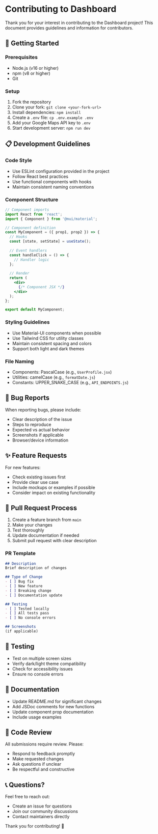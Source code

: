 # Contributing to Dashboard

Thank you for your interest in contributing to the Dashboard project! This document provides guidelines and information for contributors.

## 🚀 Getting Started

### Prerequisites
- Node.js (v16 or higher)
- npm (v8 or higher)
- Git

### Setup
1. Fork the repository
2. Clone your fork: `git clone <your-fork-url>`
3. Install dependencies: `npm install`
4. Create a `.env` file: `cp .env.example .env`
5. Add your Google Maps API key to `.env`
6. Start development server: `npm run dev`

## 📋 Development Guidelines

### Code Style
- Use ESLint configuration provided in the project
- Follow React best practices
- Use functional components with hooks
- Maintain consistent naming conventions

### Component Structure
```jsx
// Component imports
import React from 'react';
import { Component } from '@mui/material';

// Component definition
const MyComponent = ({ prop1, prop2 }) => {
  // Hooks
  const [state, setState] = useState();
  
  // Event handlers
  const handleClick = () => {
    // Handler logic
  };
  
  // Render
  return (
    <div>
      {/* Component JSX */}
    </div>
  );
};

export default MyComponent;
```

### Styling Guidelines
- Use Material-UI components when possible
- Use Tailwind CSS for utility classes
- Maintain consistent spacing and colors
- Support both light and dark themes

### File Naming
- Components: PascalCase (e.g., `UserProfile.jsx`)
- Utilities: camelCase (e.g., `formatDate.js`)
- Constants: UPPER_SNAKE_CASE (e.g., `API_ENDPOINTS.js`)

## 🐛 Bug Reports

When reporting bugs, please include:
- Clear description of the issue
- Steps to reproduce
- Expected vs actual behavior
- Screenshots if applicable
- Browser/device information

## ✨ Feature Requests

For new features:
- Check existing issues first
- Provide clear use case
- Include mockups or examples if possible
- Consider impact on existing functionality

## 🔄 Pull Request Process

1. Create a feature branch from `main`
2. Make your changes
3. Test thoroughly
4. Update documentation if needed
5. Submit pull request with clear description

### PR Template
```markdown
## Description
Brief description of changes

## Type of Change
- [ ] Bug fix
- [ ] New feature
- [ ] Breaking change
- [ ] Documentation update

## Testing
- [ ] Tested locally
- [ ] All tests pass
- [ ] No console errors

## Screenshots
(if applicable)
```

## 🧪 Testing

- Test on multiple screen sizes
- Verify dark/light theme compatibility
- Check for accessibility issues
- Ensure no console errors

## 📝 Documentation

- Update README.md for significant changes
- Add JSDoc comments for new functions
- Update component prop documentation
- Include usage examples

## 🤝 Code Review

All submissions require review. Please:
- Respond to feedback promptly
- Make requested changes
- Ask questions if unclear
- Be respectful and constructive

## 📞 Questions?

Feel free to reach out:
- Create an issue for questions
- Join our community discussions
- Contact maintainers directly

Thank you for contributing! 🎉
